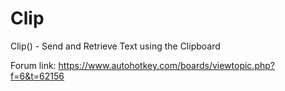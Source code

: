 # Clip
Clip() - Send and Retrieve Text using the Clipboard


Forum link: https://www.autohotkey.com/boards/viewtopic.php?f=6&t=62156
